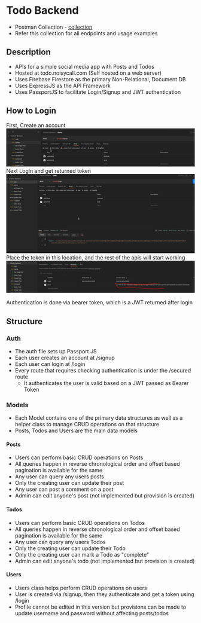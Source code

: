 # Todo Backend
- Postman Collection - [collection](https://www.postman.com/noisycall/workspace/cutshortbackend/collection/7984119-c837e750-feb9-40d1-b88e-e3b2038dd65c?action=share&creator=7984119)
- Refer this collection for all endpoints and usage examples
## Description
- APIs for a simple social media app with Posts and Todos
- Hosted at todo.noisycall.com (Self hosted on a web server)
- Uses Firebase Firestore as the primary Non-Relational, Document DB
- Uses ExpressJS as the API Framework
- Uses PassportJS to facilitate Login/Signup and JWT authentication

## How to Login
First, Create an account
![img.png](docs/img.png)
Next Login and get returned token
![img_1.png](docs/img_1.png)
Place the token in this location, and the rest of the apis will start working
![img_2.png](docs/img_2.png)

Authentication is done via bearer token, which is a JWT returned after login
## Structure
### Auth
- The auth file sets up Passport JS
- Each user creates an account at /signup
- Each user can login at /login
- Every route that requires checking authentication is under the /secured route
  - It authenticates the user is valid based on a JWT passed as Bearer Token
### Models
- Each Model contains one of the primary data structures as well as a helper class to manage CRUD operations on that structure
- Posts, Todos and Users are the main data models
#### Posts
- Users can perform basic CRUD operations on Posts
- All queries happen in reverse chronological order and offset based pagination is available for the same
- Any user can query any users posts
- Only the creating user can update their post
- Any user can post a comment on a post
- Admin can edit anyone's post (not implemented but provision is created) 

#### Todos
- Users can perform basic CRUD operations on Todos
- All queries happen in reverse chronological order and offset based pagination is available for the same
- Any user can query any users Todos
- Only the creating user can update their Todo
- Only the creating user can mark a Todo as "complete"
- Admin can edit anyone's todo (not implemented but provision is created)

#### Users
- Users class helps perform CRUD operations on users
- User is created via /signup, then they authenticate and get a token using /login
- Profile cannot be edited in this version but provisions can be made to update username and password without affecting posts/todos

